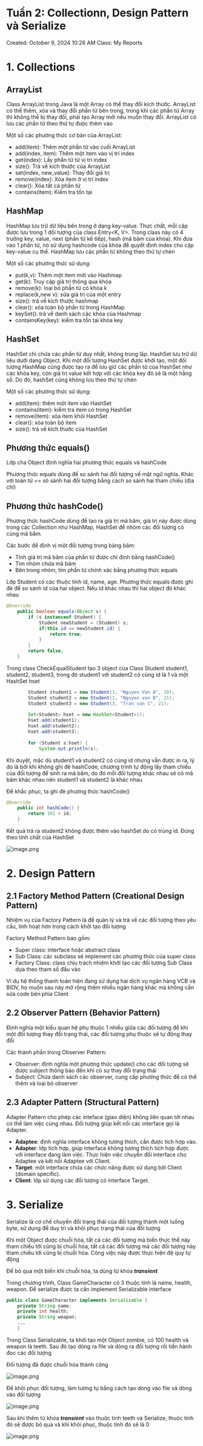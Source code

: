 # Tuần 2: Collectionn, Design Pattern và Serialize

Created: October 9, 2024 10:26 AM
Class: My Reports

# 1. Collections

## ArrayList

Class ArrayList trong Java là một Array có thể thay đổi kích thước. ArrayList có thể thêm, xóa và thay đổi phần tử bên trong, trong khi các phần tử Array thì không thể bị thay đổi, phải tạo Array mới nếu muốn thay đổi. ArrayList có lưu các phần tử theo thứ tự được thêm vào

Một số các phương thức cơ bản của ArrayList:

- add(item): Thêm một phần tử vào cuối ArrayList
- add(index, item): Thêm một item vào vị trí index
- get(index): Lấy phần tử từ vị trí index
- size(): Trả về kích thước của ArrayList
- set(index, new_value): Thay đổi giá trị
- remove(index): Xóa item ở vị trí index
- clear(): Xóa tất cả phần tử
- contains(item): Kiếm tra tồn tại

## HashMap

HashMap lưu trữ dữ liệu bên trong ở dạng key-value. Thực chất, mỗi cặp được lưu trong 1 đối tượng của class Entry<K, V>. Trong class này có 4 trường key, value, next (phần tử kế tiếp), hash (mã băm của khóa). Khi đưa vào 1 phần tử, nó sử dụng hashcode của khóa để quyết định index cho cặp key-value cụ thể. HashMap lưu các phần tử không theo thứ tự chèn

Một số các phương thức sử dụng:

- put(k,v): Thêm một item mới vào Hashmap
- get(k): Truy cập giá trị thông qua khóa
- remove(k): loại bỏ phần tử có khóa k
- replace(k,new v): sửa giá trị của một entry
- size(): trả về kích thước hashmap
- clear(): xóa toàn bộ phần tử trong HashMap
- keySet():  trả về danh sách các khóa của Hashmap
- containsKey(key): kiểm tra tồn tại khóa key

## HashSet

HashSet chỉ chứa các phần tử duy nhất, không trùng lặp. HashSet lưu trữ dữ liệu dưới dạng Object. Khi một đối tượng HashSet được khởi tạo, một đối tượng HashMap cũng được tạo ra để lưu giữ các phần tử của HashSet như các khóa key, còn giá trị value kết hợp với các khóa key đó sẽ là một hằng số. Do đó, hashSet cũng không lưu theo thứ tự chèn

Một số các phương thức sử dụng:

- add(item): thêm một item vào HashSet
- contains(item):  kiểm tra item có trong HashSet
- remove(item): xóa item khỏi HashSet
- clear(): xóa toàn bộ item
- size(): trả về kích thước của HashSet

## Phương thức equals()

Lớp cha Object định nghĩa hai phương thức equals và hashCode

Phương thức equals dùng để so sánh hai đối tượng về mặt ngữ nghĩa. Khác với toán tử == só sánh hai đối tượng bằng cách so sánh hai tham chiếu (địa chỉ)

## Phương thức hashCode()

Phương thức hashCode dùng để tạo ra giá trị mã băm, giá trị này được dùng trong các Collection như HashMap, HashSet để nhóm các đối tượng có cùng mã băm.

Các bước để định vị một đối tượng trong bảng băm:

- Tính giá trị mã băm của phần tử được chỉ định bằng hashCode()
- Tìm nhóm chứa mã băm
- Bên trong nhóm, tìm phần tử chính xác bằng phương thức equals

Lớp Student có các thuộc tính id, name, age. Phương thức equals được ghi đè để so sánh id của hai object. Nếu id khác nhau thì hai object đó khác nhau

```java
@Override
	public boolean equals(Object s) {
		if (s instanceof Student) {
			Student newStudent = (Student) s;
			if(this.id == newStudent.id) {
				return true;
			}
		}
		return false;
	}
```

Trong class CheckEqualStudent tạo 3 object của Class Student student1, student2, student3, trong đó student1 với student2 có cùng id là 1 và một HashSet hset

```java
		Student student1 = new Student(1, "Nguyen Van A", 20);
		Student student2 = new Student(1, "Nguyen van B", 21);
		Student student3 = new Student(3, "Tran van C", 21);
		
		Set<Student> hset = new HashSet<Student>();
		hset.add(student1);
		hset.add(student2);
		hset.add(student3);
		
		for (Student s:hset) {
			System.out.println(s);
```

Khi duyệt, mặc dù student1 và student2 có cùng id nhưng vẫn được in ra, lý do là bởi khi không ghi đè hashCode, chương trình tự động lấy tham chiếu của đối tượng để sinh ra mã băm, do đó mỗi đối tượng khác nhau sẽ có mã băm khác nhau nên student1 và student2 là khác nhau

Để khắc phục, ta ghi đè phương thức hashCode()

```java
@Override
	public int hashCode() {
		return 101 + id;
	}
```

Kết quả trả ra student2 không được thêm vào hashSet do có trùng id. Đúng theo tính chất của HashSet

![image.png](image.png)

# 2. Design Pattern

## 2.1 Factory Method Pattern (Creational Design Pattern)

Nhiệm vụ của Factory Pattern là để quản lý và trả về các đối tượng theo yêu cầu, linh hoạt hơn trong cách khởi tạo đối tượng

Factory Method Pattern bao gồm:

- Super class: interface hoặc abstract class
- Sub Class: các subclass sẽ implement các phương thức của super class
- Factory Class: class chịu trách nhiệm khởi tạo các đối tượng Sub Class dựa theo tham số đầu vào

Ví dụ hệ thống thanh toán hiện đang sử dụng hai dịch vụ ngân hàng VCB và BIDV, họ muốn sau này mở rộng thêm nhiều ngân hàng khác mà không cần sửa code bên phía Client

## 2.2 Observer Pattern (Behavior Pattern)

Định nghĩa một kiểu quan hệ phụ thuộc 1 nhiều giữa các đối tượng để khi một đối tượng thay đổi trạng thái, các đối tượng phụ thuộc sẽ tự động thay đổi

Các thành phần trong Observer Pattern:

- Observer: định nghĩa một phương thức update() cho các đối tượng sẽ được subject thông báo đến khi có sự thay đổi trạng thái
- Subject: Chứa danh sách các observer, cung cấp phương thức để có thể thêm và loại bỏ observer

## 2.3 Adapter Pattern (Structural Pattern)

Adapter Pattern cho phép các inteface (giao diện) không liên quan tới nhau có thể làm việc cùng nhau. Đối tượng giúp kết nối các interface gọi là Adapter.

- **Adaptee**: định nghĩa interface không tương thích, cần được tích hợp vào.
- **Adapter**: lớp tích hợp, giúp interface không tương thích tích hợp được với interface đang làm việc. Thực hiện việc chuyển đổi interface cho Adaptee và kết nối Adaptee với Client.
- **Target**: một interface chứa các chức năng được sử dụng bởi Client (domain specific).
- **Client**: lớp sử dụng các đối tượng có interface Target.

# 3. Serialize

Serialize là cơ chế chuyển đổi trạng thái của đối tượng thành một luồng byte, sử dụng để duy trì và khôi phục trạng thái của đối tượng

Khi một Object được chuỗi hóa, tất cả các đối tượng mà biến thực thể này tham chiếu tới cũng bị chuỗi hóa, tất cả các đối tượng mà các đối tượng này tham chiếu tới cũng bị chuỗi hóa. Công việc này được thực hiện đệ quy tự động

Để bỏ qua một biến khi chuỗi hóa, ta dùng từ khóa ***transient***

Trong chương trình, Class GameCharacter có 3 thuộc tính là name, health, weapon. Để serialize được ta cần implement Serializable interface

```java
public class GameCharacter implements Serializable {
	private String name;
	private int health;
	private String weapon;
	...
	}
```

Trong Class Serializable, ta khởi tạo một Object zombie, có 100 health và weapon là teeth. Sau đó tạo dòng ra file và dòng ra đối tượng rồi tiến hành đọc các đối tượng

Đối tượng đã được chuỗi hóa thành công

![image.png](image%201.png)

Để khôi phục đối tượng, làm tương tự bằng cách tạo dòng vào file và dòng vào đối tượng

![image.png](image%202.png)

Sau khi thêm từ khóa ***transient*** vào thuộc tính teeth và Serialize, thuộc tính đó sẽ được bỏ qua và khi khôi phục, thuộc tính đó sẽ là 0

![image.png](image%203.png)